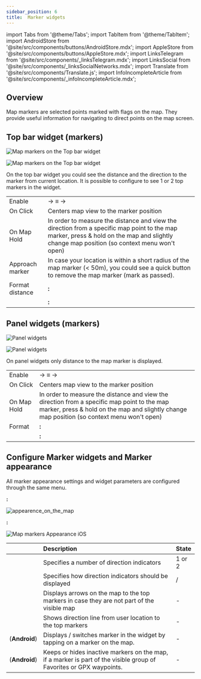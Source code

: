 ```yaml
---
sidebar_position: 6
title:  Marker widgets
---
```


import Tabs from '@theme/Tabs';
import TabItem from '@theme/TabItem';
import AndroidStore from '@site/src/components/buttons/AndroidStore.mdx';
import AppleStore from '@site/src/components/buttons/AppleStore.mdx';
import LinksTelegram from '@site/src/components/_linksTelegram.mdx';
import LinksSocial from '@site/src/components/_linksSocialNetworks.mdx';
import Translate from '@site/src/components/Translate.js';
import InfoIncompleteArticle from '@site/src/components/_infoIncompleteArticle.mdx';

## Overview

Map markers are selected points marked with flags on the map. They provide useful information for navigating to direct points on the map screen.

## Top bar widget (markers)  


<Tabs groupId="operating-systems">

<TabItem value="android" label="Android">  

![Map markers on the Top bar widget](@site/static/img/widgets/map_markers_top_bar_widget.png)

</TabItem>

<TabItem value="ios" label="iOS">  

![Map markers on the Top bar widget](@site/static/img/widgets/map_markers_top_bar_widget_ios.png)

</TabItem>

</Tabs> 

On the top bar widget you could see the distance and the direction to the marker from current location. It is possible to configure to see 1 or 2 top markers in the widget.

| | |
|------------|------------|
| Enable | <Translate android="true" ids="shared_string_menu,map_markers_item"/>→ ≡ →<Translate android="true" ids="appearance_on_the_map,shared_string_topbar"/> |
| On Click | Centers map view to the marker position |
| On Map Hold | In order to measure the distance and view the direction from a specific map point to the map marker, press & hold on the map and slightly change map position (so context menu won't open) |
| Approach marker | In case your location is within a short radius of the map marker (< 50m), you could see a quick button to remove the map marker (mark as passed).  |
| Format distance | **<Translate android="true" ids="android_button_seq"/>:** <Translate android="true" ids="shared_string_menu,configure_profile,general_settings_2,units_and_formats,unit_of_length"/>  |
|        | **<Translate ios="true" ids="ios_button_seq"/>:**  <Translate ios="true" ids="menu,sett_settings,app_profiles,general_settings_2,units_and_formats,unit_of_length"/> |

## Panel widgets (markers)  



<Tabs groupId="operating-systems">

<TabItem value="android" label="Android">  

![Panel widgets](@site/static/img/widgets/map_markers_widget.png)

</TabItem>

<TabItem value="ios" label="iOS">  

![Panel widgets](@site/static/img/widgets/map_markers_widget_ios.png)

</TabItem>

</Tabs> 


On panel widgets only distance to the map marker is displayed.

| | |
|------------|------------|
| Enable | <Translate android="true" ids="shared_string_menu,map_markers_item"/>→ ≡ →<Translate android="true" ids="appearance_on_the_map,shared_string_widgets"/>  |
| On Click | Centers map view to the marker position |
| On Map Hold | In order to measure the distance and view the direction from a specific map point to the map marker, press & hold on the map and slightly change map position (so context menu won't open) |
| Format | **<Translate android="true" ids="android_button_seq"/>:** <Translate android="true" ids="shared_string_menu,configure_profile,general_settings_2,units_and_formats,unit_of_length"/> |
|        | **<Translate ios="true" ids="ios_button_seq"/>:**  <Translate ios="true" ids="menu,sett_settings,app_profiles,general_settings_2,units_and_formats,unit_of_length"/> |

## Configure Marker widgets and Marker appearance

All marker appearance settings and widget parameters are configured through the same menu.

<Tabs groupId="operating-systems">

<TabItem value="android" label="Android">  

**<Translate android="true" ids="android_button_seq"/>:** <Translate android="true" ids="shared_string_menu,map_markers_item,appearance_on_the_map"/> 

![appearence_on_the_map](@site/static/img/widgets/appearence_on_the_map.png)


</TabItem>

<TabItem value="ios" label="iOS">  

**<Translate ios="true" ids="ios_button_seq"/>:**  <Translate ios="true" ids="menu,map_markers,appearance_on_map"/> 

![Map markers Appearance iOS](@site/static/img/personal/markers/map_markers_appearance_ios.png) 


</TabItem>

</Tabs> 

|    | Description    | State | 
| :------------- | :------------- | :------------- |
| <Translate android="true" ids="active_markers"/> | Specifies a number of direction indicators| 1 or 2 | 
|  <Translate android="true" ids="show_direction"/> | Specifies how direction indicators should be displayed | <Translate android="true" ids="shared_string_topbar"/> / <Translate android="true" ids="shared_string_widgets"/>| 
|  <Translate android="true" ids="show_arrows_on_the_map"/> |  Displays arrows on the map to the top markers in case they are not part of the visible map | - |
| <Translate android="true" ids="show_guide_line"/> | Shows direction line from user location to the top markers  | - |
| <Translate android="true" ids="one_tap_active"/> (**Android**) |  Displays / switches marker in the widget by tapping on a marker on the map. |  - | 
| <Translate android="true" ids="keep_passed_markers"/> (**Android**) | Keeps or hides inactive markers on the map, if a marker is part of the visible group of Favorites or GPX waypoints. | -  |
